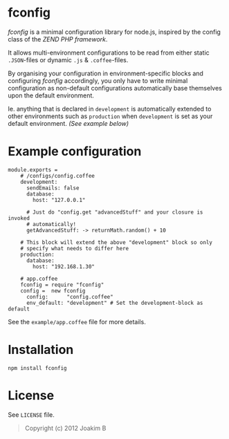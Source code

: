 fconfig
============
*fconfig* is a minimal configuration library for node.js, inspired by
the config class of the *ZEND PHP framework*.

It allows multi-environment configurations to be read from either static
`.JSON`-files or dynamic `.js` & `.coffee`-files.

By organising your configuration in environment-specific blocks and configuring
*fconfig* accordingly, you only have to write minimal configuration as non-default
configurations automatically base themselves upon the default environment.

Ie. anything that is declared in `development` is automatically extended to other
environments such as `production` when `development` is set as your default environment.
*(See example below)*


Example configuration
============

	module.exports = 
		# /configs/config.coffee
		development: 
		  sendEmails: false
		  database:
		    host: "127.0.0.1"

		  # Just do "config.get "advancedStuff" and your closure is invoked
		  # automatically!
		  getAdvancedStuff: -> returnMath.random() + 10
			
		# This block will extend the above "development" block so only
		# specify what needs to differ here
		production:
		  database:
		    host: "192.168.1.30"

		# app.coffee
		fconfig = require "fconfig"
		config =  new fconfig
		  config:      "config.coffee"
		  env_default: "development" # Set the development-block as default


See the `example/app.coffee` file for more details.


Installation
============
	
	npm install fconfig

License
============
See `LICENSE` file.

> Copyright (c) 2012 Joakim B

